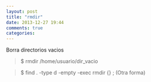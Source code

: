 ```yaml
---
layout: post
title: "rmdir"
date: 2013-12-27 19:44
comments: true
categories: 
---
```

Borra directorios vacios

>$ rmdir /home/usuario/dir_vacio 

>$ find . -type d -empty -exec rmdir {} \; (Otra forma)

